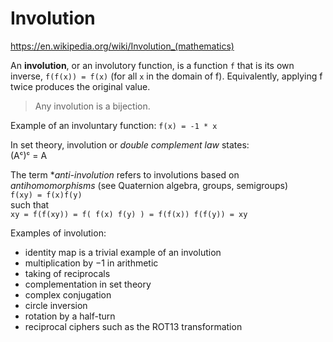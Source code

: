 # Involution

https://en.wikipedia.org/wiki/Involution_(mathematics)

An **involution**, or an involutory function, is a function `f` that is its own inverse, `f(f(x)) = f(x)` (for all `x` in the domain of f). Equivalently, applying f twice produces the original value.

> Any involution is a bijection.

Example of an involuntary function: `f(x) = -1 * x`


In set theory, involution or *double complement law* states:    
(Aᶜ)ᶜ = A


The term **anti-involution* refers to involutions based on *antihomomorphisms* (see Quaternion algebra, groups, semigroups)    
`f(xy) = f(x)f(y)`    
such that    
`xy = f(f(xy)) = f( f(x) f(y) ) = f(f(x)) f(f(y)) = xy`


Examples of involution:
- identity map is a trivial example of an involution
- multiplication by −1 in arithmetic
- taking of reciprocals
- complementation in set theory
- complex conjugation
- circle inversion
- rotation by a half-turn
- reciprocal ciphers such as the ROT13 transformation
